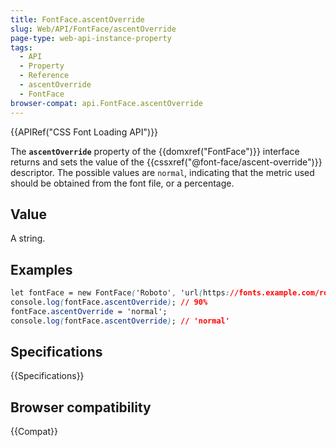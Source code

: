 ```yaml
---
title: FontFace.ascentOverride
slug: Web/API/FontFace/ascentOverride
page-type: web-api-instance-property
tags:
  - API
  - Property
  - Reference
  - ascentOverride
  - FontFace
browser-compat: api.FontFace.ascentOverride
---
```

{{APIRef("CSS Font Loading API")}}

The **`ascentOverride`** property of the {{domxref("FontFace")}} interface returns and sets the value of the {{cssxref("@font-face/ascent-override")}} descriptor. The possible values are `normal`, indicating that the metric used should be obtained from the font file, or a percentage.

## Value

A string.

## Examples

```css
let fontFace = new FontFace('Roboto', 'url(https://fonts.example.com/roboto.woff2)', {'ascentOverride':'90%'});
console.log(fontFace.ascentOverride); // 90%
fontFace.ascentOverride = 'normal';
console.log(fontFace.ascentOverride); // 'normal'
```

## Specifications

{{Specifications}}

## Browser compatibility

{{Compat}}
